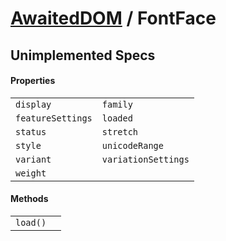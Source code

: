 # [AwaitedDOM](/docs/hero/basic-client/awaited-dom) <span>/</span> FontFace

## Unimplemented Specs

#### Properties

|     |     |
| --- | --- |
| `display` | `family` |
| `featureSettings` | `loaded` |
| `status` | `stretch` |
| `style` | `unicodeRange` |
| `variant` | `variationSettings` |
| `weight` |  |

#### Methods

|     |     |
| --- | --- |
| `load()` |  |

